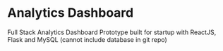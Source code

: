 <h1> Analytics Dashboard </h1>

Full Stack Analytics Dashboard Prototype built for startup with ReactJS, Flask and MySQL
(cannot include database in git repo)